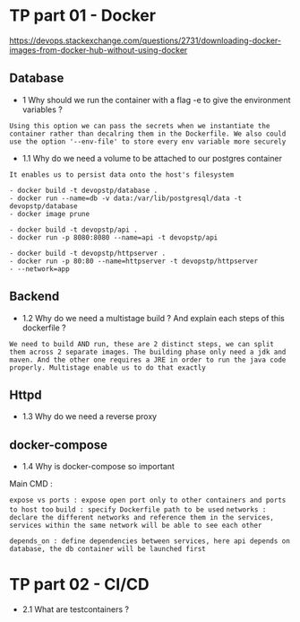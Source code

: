 # TP part 01 - Docker

https://devops.stackexchange.com/questions/2731/downloading-docker-images-from-docker-hub-without-using-docker

## Database

- 1 Why should we run the container with a flag -e to give the environment variables ?

`Using this option we can pass the secrets when we instantiate the container rather than decalring them in the Dockerfile. We also could use the option '--env-file' to store every env variable more securely`


- 1.1 Why do we need a volume to be attached to our postgres container

`It enables us to persist data onto the host's filesystem`


```
- docker build -t devopstp/database .
- docker run --name=db -v data:/var/lib/postgresql/data -t devopstp/database
- docker image prune

- docker build -t devopstp/api .
- docker run -p 8080:8080 --name=api -t devopstp/api

- docker build -t devopstp/httpserver .
- docker run -p 80:80 --name=httpserver -t devopstp/httpserver
- --network=app
```

## Backend

- 1.2 Why do we need a multistage build ? And explain each steps of
this dockerfile ?

`We need to build AND run, these are 2 distinct steps, we can split them across 2 separate images. The building phase only need a jdk and maven. And the other one requires a JRE in order to run the java code properly. Multistage enable us to do that exactly`

## Httpd

- 1.3 Why do we need a reverse proxy


## docker-compose

- 1.4 Why is docker-compose so important


Main CMD :

`expose vs ports : expose open port only to other containers and ports to host too`
`build : specify Dockerfile path to be used`
`networks : declare the different networks and reference them in the services, services within the same network will be able to see each other`

`depends_on : define dependencies between services, here api depends on database, the db container will be launched first`


# TP part 02 - CI/CD

- 2.1 What are testcontainers ?

